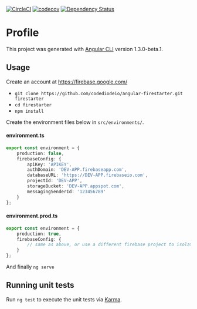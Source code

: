 [![CircleCI](https://circleci.com/gh/chaiwutmaneechot/profile.svg?style=svg)](https://circleci.com/gh/chaiwutmaneechot/profile)
[![codecov](https://codecov.io/gh/chaiwutmaneechot/profile/branch/master/graph/badge.svg)](https://codecov.io/gh/chaiwutmaneechot/profile)
[![Dependency Status](https://gemnasium.com/badges/github.com/chaiwutmaneechot/profile.svg)](https://gemnasium.com/github.com/chaiwutmaneechot/profile)

# Profile

This project was generated with [Angular CLI](https://github.com/angular/angular-cli) version 1.3.0-beta.1.

## Usage

Create an account at https://firebase.google.com/

- `git clone https://github.com/codediodeio/angular-firestarter.git firestarter`
- `cd firestarter`
- `npm install`

Create the environment files below in `src/environments/`.

#### environment.ts
```typescript
export const environment = {
    production: false,
    firebaseConfig: {
        apiKey: 'APIKEY',
        authDomain: 'DEV-APP.firebaseapp.com',
        databaseURL: 'https://DEV-APP.firebaseio.com',
        projectId: 'DEV-APP',
        storageBucket: 'DEV-APP.appspot.com',
        messagingSenderId: '123456789'
    }
};
```
#### environment.prod.ts
```typescript
export const environment = {
    production: true,
    firebaseConfig: {
        // same as above, or use a different firebase project to isolate environments
    }
};
```
And finally `ng serve`

## Running unit tests

Run `ng test` to execute the unit tests via [Karma](https://karma-runner.github.io).
